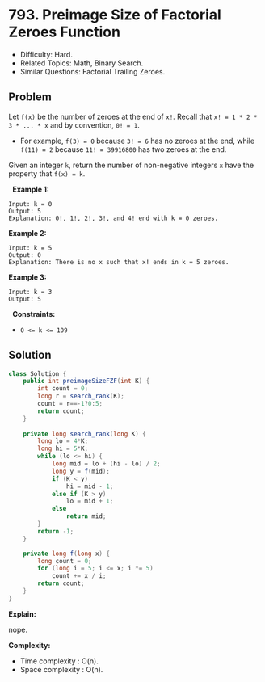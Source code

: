 # 793. Preimage Size of Factorial Zeroes Function

- Difficulty: Hard.
- Related Topics: Math, Binary Search.
- Similar Questions: Factorial Trailing Zeroes.

## Problem

Let ```f(x)``` be the number of zeroes at the end of ```x!```. Recall that ```x! = 1 * 2 * 3 * ... * x``` and by convention, ```0! = 1```.


	
- For example, ```f(3) = 0``` because ```3! = 6``` has no zeroes at the end, while ```f(11) = 2``` because ```11! = 39916800``` has two zeroes at the end.


Given an integer ```k```, return the number of non-negative integers ```x``` have the property that ```f(x) = k```.

 
**Example 1:**

```
Input: k = 0
Output: 5
Explanation: 0!, 1!, 2!, 3!, and 4! end with k = 0 zeroes.
```

**Example 2:**

```
Input: k = 5
Output: 0
Explanation: There is no x such that x! ends in k = 5 zeroes.
```

**Example 3:**

```
Input: k = 3
Output: 5
```

 
**Constraints:**


	
- ```0 <= k <= 109```



## Solution

```java
class Solution {
    public int preimageSizeFZF(int K) {
        int count = 0;
        long r = search_rank(K);
        count = r==-1?0:5;
        return count;
    }
    
    private long search_rank(long K) {
        long lo = 4*K;
        long hi = 5*K;
        while (lo <= hi) {
            long mid = lo + (hi - lo) / 2;
            long y = f(mid);
            if (K < y)
                hi = mid - 1;
            else if (K > y)
                lo = mid + 1;
            else
                return mid;
        }
        return -1;
    }

    private long f(long x) {
        long count = 0;
        for (long i = 5; i <= x; i *= 5)
            count += x / i;
        return count;
    }
}
```

**Explain:**

nope.

**Complexity:**

* Time complexity : O(n).
* Space complexity : O(n).

